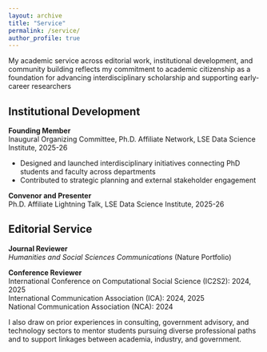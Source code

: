 ```yaml
---
layout: archive
title: "Service"
permalink: /service/
author_profile: true
---
```


My academic service across editorial work, institutional development, and community building reflects my commitment to academic citizenship as a foundation for advancing interdisciplinary scholarship and supporting early-career researchers

## Institutional Development

**Founding Member**  
Inaugural Organizing Committee, Ph.D. Affiliate Network, LSE Data Science Institute, 2025-26

- Designed and launched interdisciplinary initiatives connecting PhD students and faculty across departments
- Contributed to strategic planning and external stakeholder engagement
  
**Convenor and Presenter**  
Ph.D. Affiliate Lightning Talk, LSE Data Science Institute, 2025-26

## Editorial Service

**Journal Reviewer**  
*Humanities and Social Sciences Communications* (Nature Portfolio)

**Conference Reviewer**  
International Conference on Computational Social Science (IC2S2): 2024, 2025  
International Communication Association (ICA): 2024, 2025  
National Communication Association (NCA): 2024

I also draw on prior experiences in consulting, government advisory, and technology sectors to mentor students pursuing diverse professional paths and to support linkages between academia, industry, and government.
